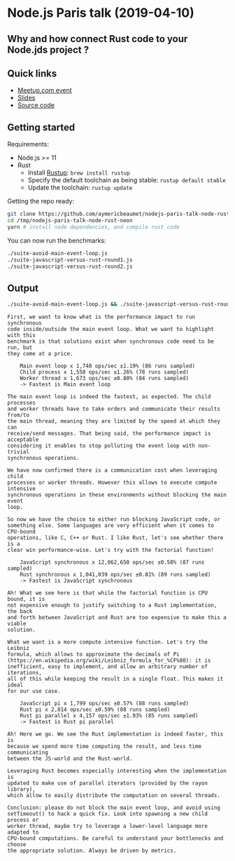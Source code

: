 # Node.js Paris talk (2019-04-10)

## Why and how connect Rust code to your Node.jds project ?

## Quick links

- [Meetup.com event](https://www.meetup.com/Nodejs-Paris/events/259760113/)
- [Slides](https://docs.google.com/presentation/d/19oJz0mV5bpiTzAQC5N2LsHub37Y_Ib5Tez2Mor9q0dM/edit?usp=sharing)
- [Source code](https://github.com/aymericbeaumet/talk-nodejs-paris-node-rust-neon)

## Getting started

Requirements:

- Node.js >= 11
- Rust
  - Install [Rustup](https://github.com/rust-lang/rustup.rs): `brew install rustup`
  - Specify the default toolchain as being stable: `rustup default stable`
  - Update the toolchain: `rustup update`

Getting the repo ready:

```bash
git clone https://github.com/aymericbeaumet/nodejs-paris-talk-node-rust-neon.git /tmp/nodejs-paris-talk-node-rust-neon
cd /tmp/nodejs-paris-talk-node-rust-neon
yarn # install node dependencies, and compile rust code
```

You can now run the benchmarks:

```bash
./suite-avoid-main-event-loop.js
./suite-javascript-versus-rust-round1.js
./suite-javascript-versus-rust-round2.js
```

## Output

```bash
./suite-avoid-main-event-loop.js && ./suite-javascript-versus-rust-round1.js && ./suite-javascript-versus-rust-round2.js
```

```
First, we want to know what is the performance impact to run synchronous
code inside/outside the main event loop. What we want to highlight with this
benchmark is that solutions exist when synchronous code need to be run, but
they come at a price.

    Main event loop x 1,748 ops/sec ±1.19% (86 runs sampled)
    Child process x 1,558 ops/sec ±1.26% (78 runs sampled)
    Worker thread x 1,673 ops/sec ±0.80% (84 runs sampled)
    -> Fastest is Main event loop

The main event loop is indeed the fastest, as expected. The child processes
and worker threads have to take orders and communicate their results from/to
the main thread, meaning they are limited by the speed at which they can
receive/send messages. That being said, the performance impact is acceptable
considering it enables to stop polluting the event loop with non-trivial
synchronous operations.

We have now confirmed there is a communication cost when leveraging child
processes or worker threads. However this allows to execute compute intensive
synchronous operations in these environments without blocking the main event
loop.

So now we have the choice to either run blocking JavaScript code, or
something else. Some languages are very efficient when it comes to CPU-bound
operations, like C, C++ or Rust. I like Rust, let's see whether there is a
clear win performance-wise. Let's try with the factorial function!

    JavaScript synchronous x 12,062,650 ops/sec ±0.58% (87 runs sampled)
    Rust synchronous x 1,041,039 ops/sec ±0.81% (89 runs sampled)
    -> Fastest is JavaScript synchronous

Ah! What we see here is that while the factorial function is CPU bound, it is
not expensive enough to justify switching to a Rust implementation, the back
and forth between JavaScript and Rust are too expensive to make this a viable
solution.

What we want is a more compute intensive function. Let's try the Leibniz
formula, which allows to approximate the decimals of Pi
(https://en.wikipedia.org/wiki/Leibniz_formula_for_%CF%80): it is
inefficient, easy to implement, and allow an arbitrary number of iterations,
all of this while keeping the result in a single float. This makes it ideal
for our use case.

    JavaScript pi x 1,799 ops/sec ±0.57% (88 runs sampled)
    Rust pi x 2,814 ops/sec ±0.59% (88 runs sampled)
    Rust pi parallel x 4,157 ops/sec ±1.93% (85 runs sampled)
    -> Fastest is Rust pi parallel

Ah! Here we go. We see the Rust implementation is indeed faster, this is
because we spend more time computing the result, and less time communicating
between the JS-world and the Rust-world.

Leveraging Rust becomes especially interesting when the implementation is
updated to make use of parallel iterators (provided by the rayon library),
which allow to easily distribute the computation on several threads.

Conclusion: please do not block the main event loop, and avoid using
setTimeout() to hack a quick fix. Look into spawning a new child process or
worker thread, maybe try to leverage a lower-level language more adapted to
CPU-bound computations. Be careful to understand your bottlenecks and choose
the appropriate solution. Always be driven by metrics.
```
